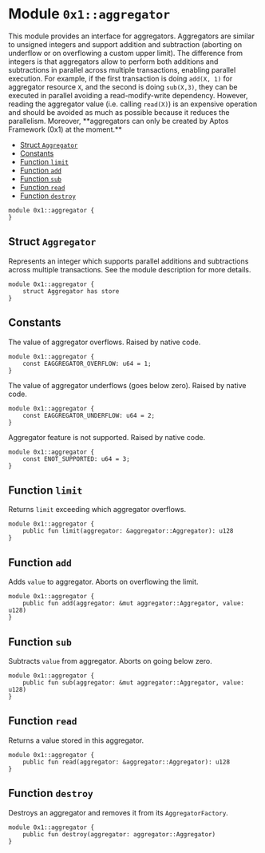 <a id="0x1_aggregator"></a>

# Module `0x1::aggregator`

This module provides an interface for aggregators. Aggregators are similar to
unsigned integers and support addition and subtraction (aborting on underflow
or on overflowing a custom upper limit). The difference from integers is that
aggregators allow to perform both additions and subtractions in parallel across
multiple transactions, enabling parallel execution. For example, if the first
transaction is doing `add(X, 1)` for aggregator resource `X`, and the second
is doing `sub(X,3)`, they can be executed in parallel avoiding a read&#45;modify&#45;write
dependency.
However, reading the aggregator value (i.e. calling `read(X)`) is an expensive
operation and should be avoided as much as possible because it reduces the
parallelism. Moreover, \*\*aggregators can only be created by Aptos Framework (0x1)
at the moment.\*\*

- [Struct `Aggregator`](#0x1_aggregator_Aggregator)
- [Constants](#@Constants_0)
- [Function `limit`](#0x1_aggregator_limit)
- [Function `add`](#0x1_aggregator_add)
- [Function `sub`](#0x1_aggregator_sub)
- [Function `read`](#0x1_aggregator_read)
- [Function `destroy`](#0x1_aggregator_destroy)

```move
module 0x1::aggregator {
}
```

<a id="0x1_aggregator_Aggregator"></a>

## Struct `Aggregator`

Represents an integer which supports parallel additions and subtractions
across multiple transactions. See the module description for more details.

```move
module 0x1::aggregator {
    struct Aggregator has store
}
```

<a id="@Constants_0"></a>

## Constants

<a id="0x1_aggregator_EAGGREGATOR_OVERFLOW"></a>

The value of aggregator overflows. Raised by native code.

```move
module 0x1::aggregator {
    const EAGGREGATOR_OVERFLOW: u64 = 1;
}
```

<a id="0x1_aggregator_EAGGREGATOR_UNDERFLOW"></a>

The value of aggregator underflows (goes below zero). Raised by native code.

```move
module 0x1::aggregator {
    const EAGGREGATOR_UNDERFLOW: u64 = 2;
}
```

<a id="0x1_aggregator_ENOT_SUPPORTED"></a>

Aggregator feature is not supported. Raised by native code.

```move
module 0x1::aggregator {
    const ENOT_SUPPORTED: u64 = 3;
}
```

<a id="0x1_aggregator_limit"></a>

## Function `limit`

Returns `limit` exceeding which aggregator overflows.

```move
module 0x1::aggregator {
    public fun limit(aggregator: &aggregator::Aggregator): u128
}
```

<a id="0x1_aggregator_add"></a>

## Function `add`

Adds `value` to aggregator. Aborts on overflowing the limit.

```move
module 0x1::aggregator {
    public fun add(aggregator: &mut aggregator::Aggregator, value: u128)
}
```

<a id="0x1_aggregator_sub"></a>

## Function `sub`

Subtracts `value` from aggregator. Aborts on going below zero.

```move
module 0x1::aggregator {
    public fun sub(aggregator: &mut aggregator::Aggregator, value: u128)
}
```

<a id="0x1_aggregator_read"></a>

## Function `read`

Returns a value stored in this aggregator.

```move
module 0x1::aggregator {
    public fun read(aggregator: &aggregator::Aggregator): u128
}
```

<a id="0x1_aggregator_destroy"></a>

## Function `destroy`

Destroys an aggregator and removes it from its `AggregatorFactory`.

```move
module 0x1::aggregator {
    public fun destroy(aggregator: aggregator::Aggregator)
}
```
